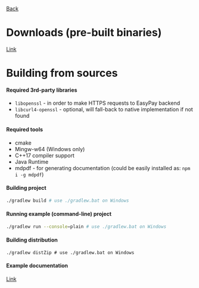 [Back](../README.md)

# Downloads (pre-built binaries)

[Link](https://drive.google.com/open?id=1Ib5gs0VIJdjbKYZgtN78duxFT7A_cc05)

# Building from sources

#### Required 3rd-party libraries

* `libopenssl` - in order to make HTTPS requests to EasyPay backend
* `libcurl4-openssl` - optional, will fall-back to native implementation if not found

#### Required tools

* cmake
* Mingw-w64 (Windows only)
* C++17 compiler support
* Java Runtime
* mdpdf - for generating documentation (could be easily installed as: `npm i -g mdpdf`)

#### Building project

```bash
./gradlew build # use ./gradlew.bat on Windows
```

#### Running example (command-line) project

```bash
./gradlew run --console=plain # use ./gradlew.bat on Windows
```

#### Building distribution

```
./gradlew distZip # use ./gradlew.bat on Windows
```

#### Example documentation

[Link](example/README.md)